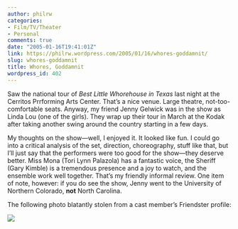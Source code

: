 ```yaml
---
author: philrw
categories:
- Film/TV/Theater
- Personal
comments: true
date: "2005-01-16T19:41:01Z"
link: https://philrw.wordpress.com/2005/01/16/whores-goddamnit/
slug: whores-goddamnit
title: Whores, Goddamnit
wordpress_id: 402
---
```


Saw the national tour of _Best Little Whorehouse in Texas_ last night at the Cerritos Prrforming Arts Center. That’s a nice venue. Large theatre, not-too-comfortable seats. Anyway, my friend Jenny Gelwick was in the show as Linda Lou (one of the girls). They wrap up their tour in March at the Kodak after taking another swing around the country starting in a few days.

My thoughts on the show—well, I enjoyed it. It looked like fun. I could go into a critical analysis of the set, direction, choreography, stuff like that, but I’ll just say that the performers were too good for the show—they deserve better. Miss Mona (Tori Lynn Palazola) has a fantastic voice, the Sheriff (Gary Kimble) is a tremendous presence and a joy to watch, and the ensemble work well together. That’s my friendly informal review. One item of note, however: if you do see the show, Jenny went to the University of Northern Colorado, **not** North Carolina.

The following photo blatantly stolen from a cast member’s Friendster profile:

[![](/images/7023764958563l-300x225.jpg)](/images/7023764958563l.jpg)
